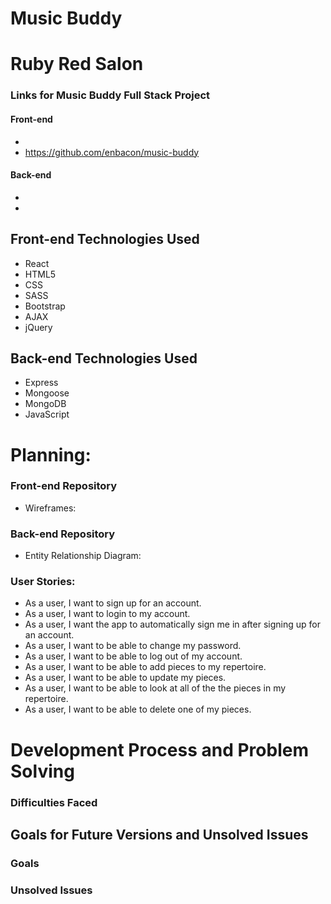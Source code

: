 # Music Buddy
# Ruby Red Salon

### Links for Music Buddy Full Stack Project
#### Front-end
*
* https://github.com/enbacon/music-buddy

#### Back-end
* 
*

## Front-end Technologies Used
* React
* HTML5
* CSS
* SASS
* Bootstrap
* AJAX
* jQuery

## Back-end Technologies Used
* Express
* Mongoose
* MongoDB
* JavaScript

# Planning:
### Front-end Repository
* Wireframes:

### Back-end Repository
* Entity Relationship Diagram:

### User Stories:
* As a user, I want to sign up for an account.
* As a user, I want to login to my account.
* As a user, I want the app to automatically sign me in after signing up for an account.
* As a user, I want to be able to change my password.
* As a user, I want to be able to log out of my account.
* As a user, I want to be able to add pieces to my repertoire.
* As a user, I want to be able to update my pieces.
* As a user, I want to be able to look at all of the the pieces in my repertoire.
* As a user, I want to be able to delete one of my pieces.

# Development Process and Problem Solving



### Difficulties Faced


## Goals for Future Versions and Unsolved Issues
### Goals


### Unsolved Issues
